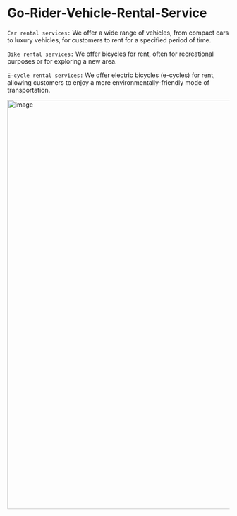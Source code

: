 # Go-Rider-Vehicle-Rental-Service


`Car rental services:` We offer a wide range of vehicles, from compact cars to luxury vehicles, for customers to rent for a specified period of time.

`Bike rental services:` We offer bicycles for rent, often for recreational purposes or for exploring a new area.

`E-cycle rental services:` We offer electric bicycles (e-cycles) for rent, allowing customers to enjoy a more environmentally-friendly mode of transportation.

<img width="926" alt="image" src="https://user-images.githubusercontent.com/84653396/227786177-13da9704-97c4-4328-ae61-3bb3acc7f13c.png">
